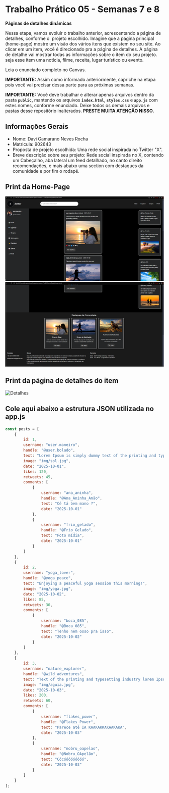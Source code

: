 # Trabalho Prático 05 - Semanas 7 e 8

**Páginas de detalhes dinâmicas**

Nessa etapa, vamos evoluir o trabalho anterior, acrescentando a página de detalhes, conforme o  projeto escolhido. Imagine que a página principal (home-page) mostre um visão dos vários itens que existem no seu site. Ao clicar em um item, você é direcionado pra a página de detalhes. A página de detalhe vai mostrar todas as informações sobre o item do seu projeto. seja esse item uma notícia, filme, receita, lugar turístico ou evento.

Leia o enunciado completo no Canvas. 

**IMPORTANTE:** Assim como informado anteriormente, capriche na etapa pois você vai precisar dessa parte para as próximas semanas. 

**IMPORTANTE:** Você deve trabalhar e alterar apenas arquivos dentro da pasta **`public`,** mantendo os arquivos **`index.html`**, **`styles.css`** e **`app.js`** com estes nomes, conforme enunciado. Deixe todos os demais arquivos e pastas desse repositório inalterados. **PRESTE MUITA ATENÇÃO NISSO.**

## Informações Gerais

- Nome: Davi Gamarano Neves Rocha
- Matricula: 902643
- Proposta de projeto escolhida: Uma rede social inspirada no Twitter "X".
- Breve descrição sobre seu projeto: Rede social inspirada no X, contendo um Cabeçalho, aba lateral um feed detalhado, no canto direito recomendações, e mais abaixo uma section com destaques da comunidade e por fim o rodapé.

## Print da Home-Page

![Home-Page-1](/public/img/prints/print_parte_1.png)
![Home-Page-2](/public/img/prints/print_parte_2.png)

## Print da página de detalhes do item

![Detalhes](./public/img/print_detalhes_comentario.png)

## Cole aqui abaixo a estrutura JSON utilizada no app.js

```javascript
const posts = [
    {
        id: 1,
        username: "user.maneiro",
        handle: "@user.bolado",
        text: "Lorem Ipsum is simply dummy text of the printing and typesetting industry.",
        image: "img/sol.jpg",
        date: "2025-10-01",
        likes: 120,
        retweets: 45,
        comments: [
            {
                username: "ana_aninha",
                handle: "@Ana_Aninha_Anão",
                text: "Cê tá bem mano ?",
                date: "2025-10-01"
            },
            {
                username: "frio_gelado",
                handle: "@Frio_Gelado",
                text: "Foto mídia",
                date: "2025-10-01"
            }
        ]
    },
    {
        id: 2,
        username: "yoga_lover",
        handle: "@yoga_peace",
        text: "Enjoying a peaceful yoga session this morning!",
        image: "img/yoga.jpg",
        date: "2025-10-02",
        likes: 85,
        retweets: 30,
        comments: [
            {
                username: "boca_085",
                handle: "@Boca_085",
                text: "Tenho nem osso pra isso",
                date: "2025-10-02"
            }
        ]
    },
    {
        id: 3,
        username: "nature_explorer",
        handle: "@wild_adventures",
        text: "Text of the printing and typesetting industry lorem Ipsum is simply dummy Took a galley to make a type when an unknown printer specimen book.",
        image: "img/aguia.jpg",
        date: "2025-10-03",
        likes: 200,
        retweets: 60,
        comments: [
            {
                username: "flakes_power",
                handle: "@Flakes_Power",
                text: "Parece até IA KAAKAKKAKAAKAKA",
                date: "2025-10-03"
            },
            {
                username: "nobru_oapelao",
                handle: "@Nobru_OApelão",
                text: "Cócóóóóóóóóó",
                date: "2025-10-03"
            }
        ]
    }
];
```